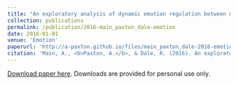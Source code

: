 ```yaml
---
title: "An exploratory analysis of dynamic emotion regulation between mothers and adolescents during conflict discussions"
collection: publications
permalink: /publication/2016-main_paxton_dale-emotion
date: 2016-01-01
venue: 'Emotion'
paperurl: 'http://a-paxton.github.io/files/main_paxton_dale-2016-emotion.pdf'
citation: 'Main, A., <b>Paxton, A.</b>, & Dale, R. (2016). An exploratory analysis of dynamic emotion regulation between mothers and adolescents during conflict discussions. <i>Emotion</i>, <i>16</i>(6), 913-928.'
---
```

[Download paper here](http://a-paxton.github.io/files/main_paxton_dale-2016-emotion.pdf). Downloads are provided for personal use only.
